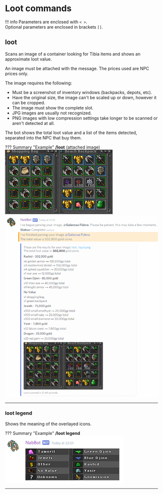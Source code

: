 # Loot commands

!!! info
    Parameters are enclosed with `< >`.   
    Optional parameters are enclosed in brackets `[]`.

## loot

Scans an image of a container looking for Tibia items and shows an approximate loot value.

An image must be attached with the message. The prices used are NPC prices only.

The image requires the following:

- Must be a screenshot of inventory windows (backpacks, depots, etc).
- Have the original size, the image can't be scaled up or down, however it can be cropped.
- The image must show the complete slot.
- JPG images are usually not recognized.
- PNG images with low compression settings take longer to be scanned or aren't detected at all.

The bot shows the total loot value and a list of the items detected, separated into the NPC that buy them.

??? Summary "Example"
    **/loot** (attached image)  
    ![image](../assets/images/commands/loot/loot_input.png)  
    ![image](../assets/images/commands/loot/loot.png)  


----

### loot legend

Shows the meaning of the overlayed icons.

??? Summary "Example"
    **/loot legend**   
    ![image](../assets/images/commands/loot/loot_legend.png)

----